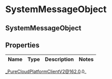 # SystemMessageObject

## SystemMessageObject

## Properties

|Name | Type | Description | Notes|
|------------ | ------------- | ------------- | -------------|



_PureCloudPlatformClientV2@162.0.0_
